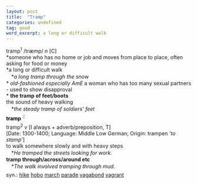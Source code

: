 ```yaml
---
layout: post
title:  "Tramp"
categories: undefined
tag: good
word_excerpt: a long or difficult walk
---
```

<DIV style="MARGIN: 0px 0px 5px">tramp<SUP>1</SUP> /træmp/ <I>n</I> [C] <BR>*someone who has no home or job and moves from place to place, often asking for food or money<BR>*a long or difficult walk<BR>　*<I>a long tramp through the snow</I><BR>* <I>old-fashioned especially AmE</I> a woman who has too many sexual partners - used to show disapproval<BR>* <B>the tramp of feet/boots</B><BR>the sound of heavy walking<BR>　*<I>the steady tramp of soldiers' feet</I></DIV>
<DIV style="COLOR: #808080; MARGIN: 0px 0px 5px; LINE-HEIGHT: normal"><SPAN style="FONT-SIZE: 10.5pt; COLOR: #000000; LINE-HEIGHT: normal"><B>tramp</B></SPAN> <SUP style="FONT-SIZE: 83%; LINE-HEIGHT: normal">2</SUP> </DIV>
<DIV style="MARGIN: 0px 0px 5px">tramp<SUP>2</SUP> <I>v</I> [I always + adverb/preposition, T] <BR>[Date: 1300-1400; Language: Middle Low German; Origin: trampen <I>'to stamp'</I>]<BR>to walk somewhere slowly and with heavy steps<BR>　*<I>He tramped the streets looking for work.</I><BR><B>tramp through/across/around etc</B><BR>　*<I>The walk involved tramping through mud.</I></DIV>
<DIV style="MARGIN: 0px 0px 5px">
<DIV style="MARGIN: 4px 0px">syn.: <A href="{{ site.baseurl }}/hike"><U>hike</U></A> <A href="{{ site.baseurl }}/hobo"><U>hobo</U></A> <A href="{{ site.baseurl }}/march"><U>march</U></A> <A href="{{ site.baseurl }}/parade"><U>parade</U></A> <A href="{{ site.baseurl }}/vagabond"><U>vagabond</U></A> <A href="{{ site.baseurl }}/vagrant"><U>vagrant</U></A></DIV></DIV>
